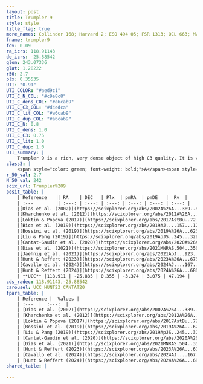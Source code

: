 ```yaml
---
layout: post
title: Trumpler 9
style: style
title_flag: true
more_names: Collinder 168; Harvard 2; ESO 494 05; FSR 1313; OCL 663; MWSC 1384; FoF 383
fname: trumpler9
fov: 0.09
ra_icrs: 118.91143
de_icrs: -25.88542
glon: 243.07336
glat: 1.28222
r50: 2.7
plx: 0.35535
UTI: "0.91"
UTI_COLOR: "#aed9c1"
UTI_C_N_COL: "#c9e8c8"
UTI_C_dens_COL: "#a6cab9"
UTI_C_C3_COL: "#d4edca"
UTI_C_lit_COL: "#a6cab9"
UTI_C_dup_COL: "#a6cab9"
UTI_C_N: 0.8
UTI_C_dens: 1.0
UTI_C_C3: 0.75
UTI_C_lit: 1.0
UTI_C_dup: 1.0
UTI_summary: |
    Trumpler 9 is a rich, very dense object of high C3 quality. It is very well-studied in the literature.
class3: |
    <span style="color: green; font-weight: bold;">A</span><span style="color: #FFC300; font-weight: bold;">B</span>
r_50_val: 2.7
N_50_val: 242
scix_url: Trumpler%209
posit_table: |
    | Reference    | RA    | DEC   | Plx  | pmRA  | pmDE   |  Rv  |
    | :---         | :---: | :---: | :---: | :---: | :---: | :---: |
    |[Dias et al. (2002)](https://scixplorer.org/abs/2002A%26A...389..871D) | 118.917 | -25.883 | -- | -0.68 | 2.46 | -- |
    |[Kharchenko et al. (2012)](https://scixplorer.org/abs/2012A%26A...543A.156K) | 118.92 | -25.88 | -- | -2.39 | 1.75 | -- |
    |[Loktin & Popova (2017)](https://scixplorer.org/abs/2017AstBu..72..257L) | 118.92 | -25.883 | -- | -2.637 | 2.408 | -16.4 |
    |[Bica et al. (2019)](https://scixplorer.org/abs/2019AJ....157...12B) | 118.915 | -25.87 | -- | -- | -- | -- |
    |[Bossini et al. (2019)](https://scixplorer.org/abs/2019A%26A...623A.108B) | 118.911 | -25.888 | -- | -- | -- | -- |
    |[Liu & Pang (2019)](https://scixplorer.org/abs/2019ApJS..245...32L) | 118.91 | -25.884 | 0.32 | -3.339 | 3.072 | -- |
    |[Cantat-Gaudin et al. (2020)](https://scixplorer.org/abs/2020A%26A...640A...1C) | 118.911 | -25.888 | 0.339 | -3.402 | 3.069 | -- |
    |[Dias et al. (2021)](https://scixplorer.org/abs/2021MNRAS.504..356D) | 118.915 | -25.894 | 0.344 | -3.411 | 3.073 | -- |
    |[Jaehnig et al. (2021)](https://scixplorer.org/abs/2021ApJ...923..129J) | 118.908 | -25.884 | 0.365 | -3.388 | 3.092 | -- |
    |[Hunt & Reffert (2023)](https://scixplorer.org/abs/2023A%26A...673A.114H) | 118.915 | -25.883 | 0.367 | -3.383 | 3.09 | 43.387 |
    |[Cavallo et al. (2024)](https://scixplorer.org/abs/2024AJ....167...12C) | 118.917 | -25.892 | 0.367 | -- | -- | -- |
    |[Hunt & Reffert (2024)](https://scixplorer.org/abs/2024A%26A...686A..42H) | 118.915 | -25.883 | 0.367 | -3.383 | 3.09 | 43.387 |
    | **UCC** |118.911 | -25.885 | 0.355 | -3.374 | 3.075 | 47.194 | 
cds_radec: 118.91143,-25.88542
carousel: UCC_HUNT23_CANTAT20
fpars_table: |
    | Reference |  Values |
    | :---  |  :---:  |
    | [Dias et al. (2002)](https://scixplorer.org/abs/2002A%26A...389..871D) | `E(B-V)=0.248, Dist=2289.0, Age=8.001` |
    | [Kharchenko et al. (2012)](https://scixplorer.org/abs/2012A%26A...543A.156K) | `e_bv=0.187, distance=2291, log_age=7.8` |
    | [Loktin & Popova (2017)](https://scixplorer.org/abs/2017AstBu..72..257L) | `E(B-V)=0.239, Dmod=11.827, logt=8.003` |
    | [Bossini et al. (2019)](https://scixplorer.org/abs/2019A%26A...623A.108B) | `AV=0.868, Dist=12.309, logA=7.486, Fe/H=0.0` |
    | [Liu & Pang (2019)](https://scixplorer.org/abs/2019ApJS..245...32L) | `Age=0.05, Z=0.25` |
    | [Cantat-Gaudin et al. (2020)](https://scixplorer.org/abs/2020A%26A...640A...1C) | `AVNN=0.73, DMNN=12.04, AgeNN=7.5` |
    | [Dias et al. (2021)](https://scixplorer.org/abs/2021MNRAS.504..356D) | `Av=0.847, Dist=2377, logage=7.869, [Fe/H]=-0.083` |
    | [Hunt & Reffert (2023)](https://scixplorer.org/abs/2023A%26A...673A.114H) | `AV50=0.685, diffAV50=0.7, MOD50=11.985, logAge50=8.002` |
    | [Cavallo et al. (2024)](https://scixplorer.org/abs/2024AJ....167...12C) | `AV50=0.54, dMod50=11.86, logAge50=8.22, [Fe/H]50=0.18` |
    | [Hunt & Reffert (2024)](https://scixplorer.org/abs/2024A%26A...686A..42H) | `MassJ=810.045` |
shared_table: |
    
---
```

